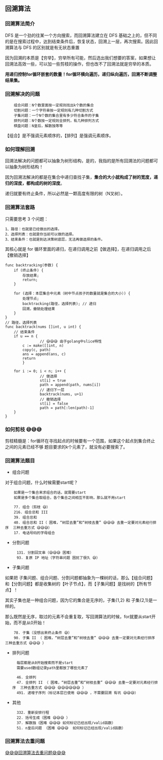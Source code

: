 ## 回溯算法

### 回溯算法简介

DFS 是一个劲的往某一个方向搜索，而回溯算法建立在 DFS 基础之上的，但不同的是在搜索过程中，达到结束条件后，恢复状态，回溯上一层，再次搜索。因此回溯算法与 DFS 的区别就是有无状态重置

因为回溯的本质是【穷举】，穷举所有可能，然后选出我们想要的答案，如果想让回溯法高效一些，可以加一些剪枝的操作，但也改不了回溯法就是穷举的本质。

**用递归控制for循环嵌套的数量！for循环横向遍历，递归纵向遍历，回溯不断调整结果集。**

### 回溯解决的问题

        组合问题：N个数里面按一定规则找出k个数的集合
        切割问题：一个字符串按一定规则有几种切割方式
        子集问题：一个N个数的集合里有多少符合条件的子集
        排列问题：N个数按一定规则全排列，有几种排列方式
        棋盘问题：N皇后，解数独等等


【组合】是不强调元素顺序的，【排列】是强调元素顺序。

### 如何理解回溯


回溯法解决的问题都可以抽象为树形结构，是的，我指的是所有回溯法的问题都可以抽象为树形结构！

因为回溯法解决的都是在集合中递归查找子集，**集合的大小就构成了树的宽度，递归的深度，都构成的树的深度**。

递归就要有终止条件，所以必然是一颗高度有限的树（N叉树）。

### 回溯算法套路

只需要思考 3 个问题：

	1、路径：也就是已经做出的选择。
	2、选择列表：也就是你当前可以做的选择。
	3、结束条件：也就是到达决策树底层，无法再做选择的条件。

其核心就是 for 循环里面的递归，在递归调用之前【做选择】，在递归调用之后【撤销选择】



```golang
func backtracking(参数) {
    if (终止条件) {
        存放结果;
        return;
    }

    for (选择：本层集合中元素（树中节点孩子的数量就是集合的大小）) {
        处理节点;
        backtracking(路径，选择列表); // 递归
        回溯，撤销处理结果
    }
}
// 路径，选择列表
func backtrack(nums []int, u int) {
	// 结束条件
	if u == n {
                // 😅😅😅 由于golang中slice特性
		c := make([]int, n)
		copy(c, path)
		ans = append(ans, c)
		return
        }
    
	for i := 0; i < n; i++ {
                // 做选择
                st[i] = true
                path = append(path, nums[i])
                // 递归下一层
                backtrack(nums, u+1)
                // 撤销选择
                st[i] = false
                path = path[:len(path)-1]
	}
}
```

### 如何剪枝 😅😅😅

剪枝精髓是：for循环在寻找起点的时候要有一个范围，如果这个起点到集合终止之间的元素已经不够 题目要求的k个元素了，就没有必要搜索了。

### 回溯算法题目

- 组合问题

对于组合问题，什么时候需要start呢？

        如果是一个集合来求组合的话，就需要start
        如果是多个集合取组合，各个集合之间相互不影响，那么就不用start

        77. 组合（剪枝 😅）
        216. 组合总和 III
        39. 组合总和
        40. 组合总和 II（ 困难，“树层去重”和“树枝去重” 😅😅😅 去重一定要对元素经行排序  三种去重方式 😅😅😅）
        17. 电话号码的字母组合

- 分割问题


        131. 分割回文串（😅😅😅 困难）
        93. 复原 IP 地址（字符串问题 困扰了很久 😅）

- 子集问题

如果把 子集问题、组合问题、分割问题都抽象为一棵树的话，那么【组合问题】和【分割问题】都是收集树的【叶子节点】，而【子集问题】是找树的【所有节点】！

其实子集也是一种组合问题，因为它的集合是无序的，子集{1,2} 和 子集{2,1}是一样的。

那么既然是无序，取过的元素不会重复取，写回溯算法的时候，for就要从start开始，而不是从0开始！

        78. 子集（没想出来终止条件 😅）
        90. 子集 II （ 困难，“树层去重”和“树枝去重” 😅😅😅 去重一定要对元素经行排序  三种去重方式 😅😅😅 ）

- 排列问题

        每层都是从0开始搜索而不是start
        需要used数组记录path里都放了哪些元素了

        46. 全排列
        47. 全排列 II （ 困难，“树层去重”和“树枝去重” 😅😅😅 去重一定要对元素经行排序  三种去重方式 😅😅😅 😅😅😅😅😅😅 ）
        491. 递增子序列（标记本层已使用 😅😅😅 ，不需要回溯 有坑 😅😅😅）

- 其他

        332. 重新安排行程
        22. 括号生成（困难 😅😅😅 ）
        37. 解数独（困难 😅😅😅 如何标记已经出现/valid函数）
        51. n皇后问题 （困难 😅😅😅  如何标记已经出现/valid函数）


### 回溯算法去重问题

[😅😅😅回溯算法去重问题😅😅😅](https://github.com/youngyangyang04/leetcode-master/blob/master/problems/%E5%9B%9E%E6%BA%AF%E7%AE%97%E6%B3%95%E5%8E%BB%E9%87%8D%E9%97%AE%E9%A2%98%E7%9A%84%E5%8F%A6%E4%B8%80%E7%A7%8D%E5%86%99%E6%B3%95.md)



       